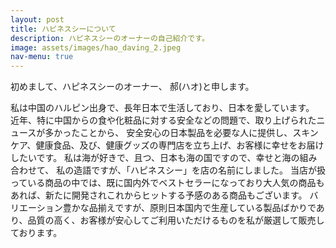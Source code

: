 ```yaml
---
layout: post
title: ハピネスシーについて
description: ハピネスシーのオーナーの自己紹介です。
image: assets/images/hao_daving_2.jpeg
nav-menu: true
---
```


初めまして、ハピネスシーのオーナー、
郝(ハオ)と申します。

私は中国のハルピン出身で、長年日本で生活しており、日本を愛しています。 近年、特に中国からの食や化粧品に対する安全などの問題で、取り上げられたニュースが多かったことから、 安全安心の日本製品を必要な人に提供し、スキンケア、健康食品、及び、健康グッズの専門店を立ち上げ、お客様に幸せをお届けしたいです。
私は海が好きで、且つ、日本も海の国ですので、幸せと海の組み合わせて、 私の造語ですが、「ハピネスシー」を店の名前にしました。
当店が扱っている商品の中では、既に国内外でベストセラーになっており大人気の商品もあれば、新たに開発されこれからヒットする予感のある商品もございます。
バリエーション豊かな品揃えですが、原則日本国内で生産している製品ばかりであり、品質の高く、お客様が安心してご利用いただけるものを私が厳選して販売しております。
